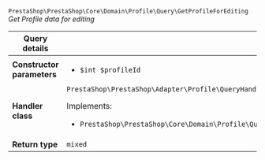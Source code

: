 `PrestaShop\PrestaShop\Core\Domain\Profile\Query\GetProfileForEditing`
_Get Profile data for editing_

| Query details              |    |
| -------------------------- | -- |
| **Constructor parameters** | <ul> <li>`$int $profileId`</li> </ul> |
| **Handler class**          | `PrestaShop\PrestaShop\Adapter\Profile\QueryHandler\GetProfileForEditingHandler`  <p> Implements: </p> <ul>  <li>`PrestaShop\PrestaShop\Core\Domain\Profile\QueryHandler\GetProfileForEditingHandlerInterface`</li>  |
| **Return type** |  `mixed`  |
